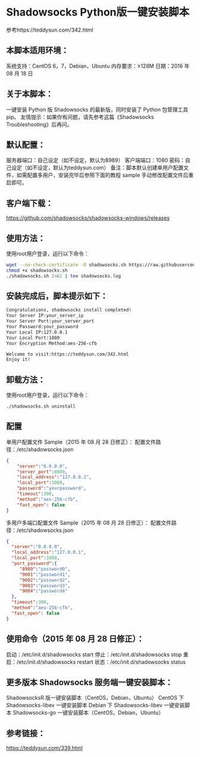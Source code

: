 # Shadowsocks Python版一键安装脚本
  参考https://teddysun.com/342.html
## 本脚本适用环境：
  系统支持：CentOS 6，7，Debian，Ubuntu
  内存要求：≥128M
  日期：2016 年 08 月 18 日

## 关于本脚本：
  一键安装 Python 版 Shadowsocks 的最新版，同时安装了 Python 包管理工具 pip。
  友情提示：如果你有问题，请先参考这篇《Shadowsocks Troubleshooting》后再问。


## 默认配置：
  服务器端口：自己设定（如不设定，默认为8989）
  客户端端口：1080
  密码：自己设定（如不设定，默认为teddysun.com）
  备注：脚本默认创建单用户配置文件，如需配置多用户，安装完毕后参照下面的教程 sample 手动修改配置文件后重启即可。

## 客户端下载：
  https://github.com/shadowsocks/shadowsocks-windows/releases
## 使用方法：
  使用root用户登录，运行以下命令：
```bash
wget --no-check-certificate -O shadowsocks.sh https://raw.githubusercontent.com/teddysun/shadowsocks_install/master/shadowsocks.sh
chmod +x shadowsocks.sh
./shadowsocks.sh 2>&1 | tee shadowsocks.log
```
## 安装完成后，脚本提示如下：
```bash
Congratulations, shadowsocks install completed!
Your Server IP:your_server_ip
Your Server Port:your_server_port
Your Password:your_password
Your Local IP:127.0.0.1
Your Local Port:1080
Your Encryption Method:aes-256-cfb

Welcome to visit:https://teddysun.com/342.html
Enjoy it!
```
## 卸载方法：
  使用root用户登录，运行以下命令：
```bash
./shadowsocks.sh uninstall
```
## 配置  
  单用户配置文件 Sample（2015 年 08 月 28 日修正）：
  配置文件路径：/etc/shadowsocks.json
```json
{
    "server":"0.0.0.0",
    "server_port":8989,
    "local_address":"127.0.0.1",
    "local_port":1080,
    "password":"yourpassword",
    "timeout":300,
    "method":"aes-256-cfb",
    "fast_open": false
}
```
  多用户多端口配置文件 Sample（2015 年 08 月 28 日修正）：
  配置文件路径：/etc/shadowsocks.json
```json
{
  "server":"0.0.0.0",
  "local_address":"127.0.0.1",
  "local_port":1080,
  "port_password":{
     "8989":"password0",
     "9001":"password1",
     "9002":"password2",
     "9003":"password3",
     "9004":"password4"
  },
  "timeout":300,
  "method":"aes-256-cfb",
  "fast_open": false
}
```
## 使用命令（2015 年 08 月 28 日修正）：

  启动：/etc/init.d/shadowsocks start
  停止：/etc/init.d/shadowsocks stop
  重启：/etc/init.d/shadowsocks restart
  状态：/etc/init.d/shadowsocks status

## 更多版本 Shadowsocks 服务端一键安装脚本：
  ShadowsocksR 版一键安装脚本（CentOS，Debian，Ubuntu）
  CentOS 下 Shadowsocks-libev 一键安装脚本
  Debian 下 Shadowsocks-libev 一键安装脚本
  Shadowsocks-go 一键安装脚本（CentOS，Debian，Ubuntu）

## 参考链接：
  https://teddysun.com/339.html
